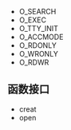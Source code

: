 
* O_SEARCH
* O_EXEC
* O_TTY_INIT
* O_ACCMODE
* O_RDONLY
* O_WRONLY
* O_RDWR

## 函数接口

* creat
* open
